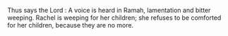 Thus says the Lord : A voice is heard in Ramah, lamentation and bitter weeping. Rachel is weeping for her children; she refuses to be comforted for her children, because they are no more.
